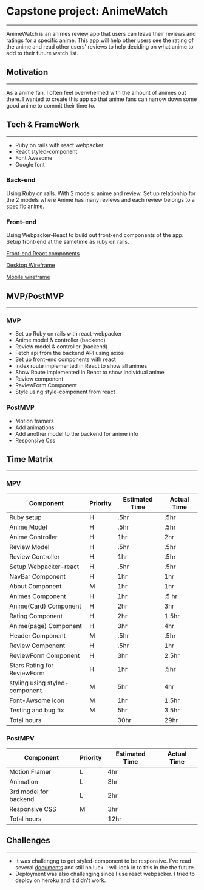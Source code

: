 # Capstone project: AnimeWatch
___

AnimeWatch is an animes review app that users can leave their reviews and ratings for a specific anime. This app will help other users see the rating of the anime and read other users' reviews to help deciding on what anime to add to their future watch list.

## Motivation 
___

As a anime fan, I often feel overwhelmed with the amount of animes out there. I wanted to create this app so that anime fans can narrow down some good anime to commit their time to. 

## Tech & FrameWork 
___

+ Ruby on rails with react webpacker
+ React styled-component
+ Font Awesome
+ Google font



### Back-end

Using Ruby on rails. With 2 models: anime and review. Set up relationhip for the 2 models where Anime has many reviews and each review belongs to a specific anime.

### Front-end 

Using Webpacker-React to build out front-end components of the app. Setup front-end at the sametime as ruby on rails. 

[Front-end React components](https://docs.google.com/drawings/d/1g5MycW-da1UwAeZUuobdrVT635bCnSMDW3jJOT8H5ZY/edit?usp=sharing)

[Desktop Wireframe](https://docs.google.com/drawings/d/1zBWD3091EiPeuK1xYwIuiDv6vXzZxcJsXZ04RFSro7I/edit?usp=sharing)

[Mobile wireframe](https://docs.google.com/drawings/d/1sCUhKsTYtLXRfCV0GP1JAngvN7epWOepfY6i4qmRmhA/edit?usp=sharing) 

## MVP/PostMVP
___

### MVP

+ Set up Ruby on rails with react-webpacker
+ Anime model & controller (backend)
+ Review model & controller (backend)
+ Fetch api from the backend API using axios
+ Set up front-end components with react
+ Index route implemented in React to show all animes
+ Show Route implemented in React to show individual anime
+ Review component
+ ReviewForm Component 
+ Style using style-component from react


### PostMVP

+ Motion framers
+ Add animations
+ Add another model to the backend for anime info
+ Responsive Css

## Time Matrix  
___

### MPV

| Component | Priority | Estimated Time | Actual Time |
| --------- | -------- | -------------- | ----------- |
| Ruby setup | H | .5hr | .5hr |
| Anime Model | H | .5hr | .5hr |
| Anime Controller | H | 1hr | 2hr |
| Review Model | H | .5hr | .5hr |
| Review Controller | H | 1hr | .5hr |
| Setup Webpacker-react | H | .5hr | .5hr |
| NavBar Component| H | 1hr | 1hr |
| About Component | M | 1hr | 1hr |
| Animes Component | H | 1hr | .5 hr|
| Anime(Card) Component | H | 2hr | 3hr |
| Rating Component | H | 2hr | 1.5hr |
| Anime(page) Component| H | 3hr | 4hr |
| Header Component | M | .5hr | .5hr |
| Review Component | H | .5hr | 1hr |
| ReviewForm Component| H | 3hr | 2.5hr |
| Stars Rating for ReviewForm| H | 1hr | .5hr |
| styling using styled-component | M | 5hr | 4hr |
| Font-Awsome Icon | M | 1hr | 1.5hr |
| Testing and bug fix | M | 5hr | 3.5hr | 
| Total hours |  | 30hr | 29hr |

### PostMPV

| Component | Priority | Estimated Time | Actual Time |
| --------- | -------- | -------------- | ----------- |
| Motion Framer | L | 4hr | |
| Animation | L | 3hr | |
| 3rd model for backend | L | 2hr | |
| Responsive CSS | M | 3hr |  |
| Total hours | | 12hr| |

## Challenges
___

+ It was challengng to get styled-component to be responsive. I've read several [documents](https://jsramblings.com/how-to-use-media-queries-with-styled-components/) and still no luck. I will look in to this in the the future. 
+ Deployment was also challenging since I use react webpacker. I tried to deploy on heroku and it didn't work. 



